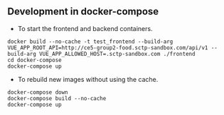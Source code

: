 ## Development in docker-compose

- To start the frontend and backend containers.

```
docker build --no-cache -t test_frontend --build-arg VUE_APP_ROOT_API=http://ce5-group2-food.sctp-sandbox.com/api/v1 --build-arg VUE_APP_ALLOWED_HOST=.sctp-sandbox.com ./frontend
cd docker-compose
docker-compose up
```

- To rebuild new images without using the cache.

```
docker-compose down
docker-compose build --no-cache
docker-compose up
```


